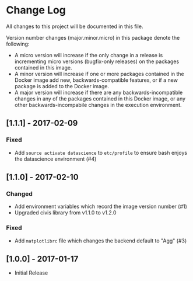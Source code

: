 # Change Log

All changes to this project will be documented in this file.

Version number changes (major.minor.micro) in this package denote the following:
- A micro version will increase if the only change in a release is incrementing micro versions (bugfix-only releases) on the packages contained in this image.
- A minor version will increase if one or more packages contained in the Docker image add new, backwards-compatible features, or if a new package is added to the Docker image.
- A major version will increase if there are any backwards-incompatible changes in any of the packages contained in this Docker image, or any other backwards-incompabile changes in the execution environment.

## [1.1.1] - 2017-02-09
### Fixed
- Add `source activate datascience` to `etc/profile` to ensure bash enjoys the datascience environment (#4)

## [1.1.0] - 2017-02-10
### Changed
- Add environment variables which record the image version number (#1)
- Upgraded civis library from v1.1.0 to v1.2.0

### Fixed
- Add `matplotlibrc` file which changes the backend default to "Agg" (#3)

## [1.0.0] - 2017-01-17

* Initial Release

